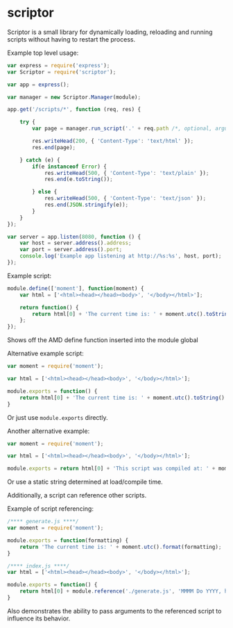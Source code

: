 scriptor
========

Scriptor is a small library for dynamically loading, reloading and running scripts without having to restart the process.

Example top level usage:
```javascript
var express = require('express');
var Scriptor = require('scriptor');

var app = express();

var manager = new Scriptor.Manager(module);

app.get('/scripts/*', function (req, res) {

    try {
        var page = manager.run_script('.' + req.path /*, optional, arguments, here, ...*/);

        res.writeHead(200, { 'Content-Type': 'text/html' });
        res.end(page);

    } catch (e) {
        if(e instanceof Error) {
            res.writeHead(500, { 'Content-Type': 'text/plain' });
            res.end(e.toString());

        } else {
            res.writeHead(500, { 'Content-Type': 'text/json' });
            res.end(JSON.stringify(e));
        }
    }
});

var server = app.listen(8080, function () {
    var host = server.address().address;
    var port = server.address().port;
    console.log('Example app listening at http://%s:%s', host, port);
});
```

Example script:
```javascript
module.define(['moment'], function(moment) {
    var html = ['<html><head></head><body>', '</body></html>'];

    return function() {
        return html[0] + 'The current time is: ' + moment.utc().toString() + html[1];
    };
});
```
Shows off the AMD define function inserted into the module global

Alternative example script:
```javascript
var moment = require('moment');

var html = ['<html><head></head><body>', '</body></html>'];

module.exports = function() {
    return html[0] + 'The current time is: ' + moment.utc().toString() + html[1];
}
```

Or just use `module.exports` directly.

Another alternative example:
```javascript
var moment = require('moment');

var html = ['<html><head></head><body>', '</body></html>'];

module.exports = return html[0] + 'This script was compiled at: ' + moment.utc().toString() + html[1];
```
Or use a static string determined at load/compile time.


Additionally, a script can reference other scripts.

Example of script referencing:
```javascript
/**** generate.js ****/
var moment = require('moment');

module.exports = function(formatting) {
    return 'The current time is: ' + moment.utc().format(formatting);
}

/**** index.js ****/
var html = ['<html><head></head><body>', '</body></html>'];

module.exports = function() {
    return html[0] + module.reference('./generate.js', 'MMMM Do YYYY, h:mm:ss a') + html[1];
}
```
Also demonstrates the ability to pass arguments to the referenced script to influence its behavior.
